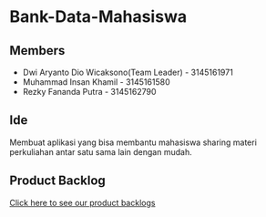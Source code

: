 # Bank-Data-Mahasiswa

## Members
- Dwi Aryanto Dio Wicaksono(Team Leader) - 3145161971
- Muhammad Insan Khamil - 3145161580
- Rezky Fananda Putra - 3145162790

## Ide
Membuat aplikasi yang bisa membantu mahasiswa sharing materi perkuliahan antar satu sama lain dengan mudah.

## Product Backlog
[Click here to see our product backlogs](https://www.notion.so/82fa1282e1ba438d9aa35048a6406689?v=55efd6c3bea240e28a4e12aa8117c21e)
